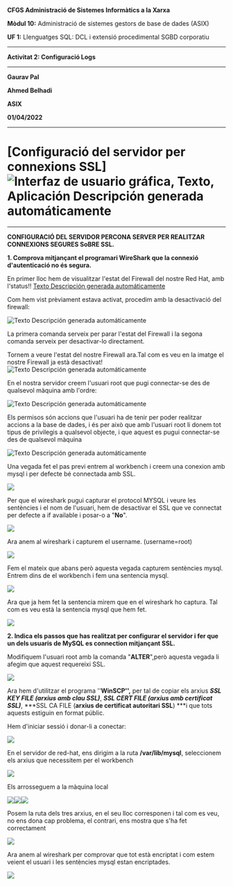 **CFGS Administració de Sistemes Informàtics a la Xarxa**

**Mòdul 10:** Administració de sistemes gestors de base de dades (ASIX)

**UF 1:** Llenguatges SQL: DCL i extensió procedimental SGBD corporatiu


***


**Activitat 2: Configuració Logs**


***

**Gaurav Pal**

**Ahmed Belhadi**

**ASIX**

**01/04/2022**
***

# **[Configuració del servidor per connexions SSL]** ![Interfaz de usuario gráfica, Texto, Aplicación Descripción generada     automáticamente](https://github.com/ahmedwaix/CONFIGURACIOSGBD/blob/main/imagenes/percona%2Bssl.png)


***

**CONFIGURACIÓ DEL SERVIDOR PERCONA SERVER PER REALITZAR CONNEXIONS
SEGURES SoBRE SSL.**

**1. Comprova mitjançant el programari WireShark que la connexió
d\'autenticació no és segura.**

En primer lloc hem de visualitzar l'estat del Firewall del nostre Red
Hat, amb l'status!!
[Texto Descripción generada automáticamente](https://github.com/ahmedwaix/CONFIGURACIOSGBD/blob/main/imagenes/image60.png)

Com hem vist prèviament estava activat, procedim amb la desactivació del
firewall:

![Texto Descripción generada
automáticamente](https://github.com/ahmedwaix/CONFIGURACIOSGBD/blob/main/imagenes/image61.png)

La primera comanda serveix per parar l'estat del Firewall i la segona
comanda serveix per desactivar-lo directament.

Tornem a veure l'estat del nostre Firewall ara.Tal com es veu en la imatge el nostre Firewall ja està desactivat! ![Texto Descripción
generada
automáticamente](https://github.com/ahmedwaix/CONFIGURACIOSGBD/blob/main/imagenes/image62.png)

En el nostra servidor creem l'usuari root que pugi connectar-se des de qualsevol màquina amb l\'ordre:

![Texto Descripción generada
automáticamente](https://github.com/ahmedwaix/CONFIGURACIOSGBD/blob/main/imagenes/image63.png)

Els permisos són accions que l\'usuari ha de tenir per poder realitzar
accions a la base de dades, i és per això que amb l'usuari root li donem
tot tipus de privilegis a qualsevol objecte, i que aquest es pugui
connectar-se des de qualsevol màquina

![Texto Descripción generada
automáticamente](https://github.com/ahmedwaix/CONFIGURACIOSGBD/blob/main/imagenes/image64.png)

Una vegada fet el pas previ entrem al workbench i creem una conexion amb
mysql i per defecte bé connectada amb SSL.

![](https://github.com/ahmedwaix/CONFIGURACIOSGBD/blob/main/imagenes/image65.png)

Per que el wireshark pugui capturar el protocol MYSQL i veure les
sentències i el nom de l\'usuari, hem de desactivar el SSL que ve
connectat per defecte a if available i posar-o a "**No**".

![](https://github.com/ahmedwaix/CONFIGURACIOSGBD/blob/main/imagenes/image66.png)

Ara anem al wireshark i capturem el username. (username=root)

![](https://github.com/ahmedwaix/CONFIGURACIOSGBD/blob/main/imagenes/image67.png)

Fem el mateix que abans però aquesta vegada capturem sentències mysql.
Entrem dins de el workbench i fem una sentencia
mysql.

![](https://github.com/ahmedwaix/CONFIGURACIOSGBD/blob/main/imagenes/image68.png)

Ara que ja hem fet la sentencia mirem que en el wireshark ho captura. Tal com es veu està la sentencia mysql que
hem fet.

![](https://github.com/ahmedwaix/CONFIGURACIOSGBD/blob/main/imagenes/image69.png)


**2. Indica els passos que has realitzat per configurar el servidor i
fer que un dels usuaris de MySQL es connection mitjançant SSL.**

Modifiquem l'usuari root amb la comanda "**ALTER**",però aquesta vegada
li afegim que aquest requereixi
SSL.

![](https://github.com/ahmedwaix/CONFIGURACIOSGBD/blob/main/imagenes/image70.png)

Ara hem d\'utilitzar el programa ''**WinSCP'',** per tal de copiar els
arxius ***SSL KEY FILE (**arxius amb clau SSL**)***, ***SSL CERT FILE
(**arxius amb certificat SSL**)***, ***SSL CA FILE (**arxius de
certificat autoritari SSL**) ***i que tots aquests estiguin en format
públic.

Hem d'iniciar sessió i donar-li a conectar:

![](https://github.com/ahmedwaix/CONFIGURACIOSGBD/blob/main/imagenes/image71.png)

En el servidor de red-hat, ens dirigim a la ruta **/var/lib/mysql**,
seleccionem els arxius que necessitem per el workbench

![](https://github.com/ahmedwaix/CONFIGURACIOSGBD/blob/main/imagenes/image72.png)

Els arrosseguem a la màquina local

![](https://github.com/ahmedwaix/CONFIGURACIOSGBD/blob/main/imagenes/image73.png)![](https://github.com/ahmedwaix/CONFIGURACIOSGBD/blob/main/imagenes/image74.png)![](https://github.com/ahmedwaix/CONFIGURACIOSGBD/blob/main/imagenes/image75.png)

Posem la ruta dels tres arxius, en el seu lloc corresponen i tal com es
veu, no ens dona cap problema, el contrari, ens mostra que s'ha fet
correctament

![](https://github.com/ahmedwaix/CONFIGURACIOSGBD/blob/main/imagenes/image76.png)

Ara anem al wireshark per comprovar que tot està encriptat i com estem
veient el usuari i les sentències mysql estan encriptades.

![](https://github.com/ahmedwaix/CONFIGURACIOSGBD/blob/main/imagenes/image77.png)
